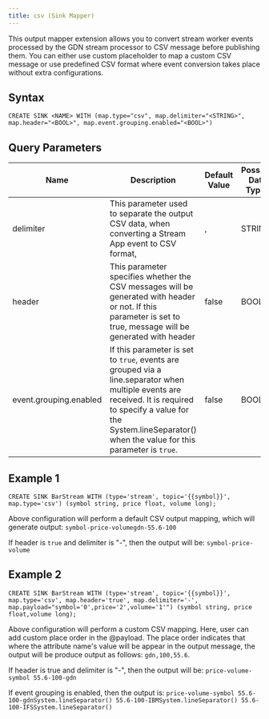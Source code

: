 ```yaml
---
title: csv (Sink Mapper)
---
```


This output mapper extension allows you to convert stream worker events processed by the GDN stream processor to CSV message before publishing them. You can either use custom placeholder to map a custom CSV message or use predefined CSV format where event conversion takes place without extra configurations.

## Syntax

    CREATE SINK <NAME> WITH (map.type="csv", map.delimiter="<STRING>", map.header="<BOOL>", map.event.grouping.enabled="<BOOL>")

## Query Parameters

| Name                   | Description       | Default Value | Possible Data Types | Optional | Dynamic |
|------------------------|--------------------------|---------------|---------------------|----------|---------|
| delimiter              | This parameter used to separate the output CSV data, when converting a Stream App event to CSV format,      | ,             | STRING              | Yes      | No      |
| header         | This parameter specifies whether the CSV messages will be generated with header or not. If this parameter is set to true, message will be generated with header         | false         | BOOL      | Yes      | No      |
| event.grouping.enabled | If this parameter is set to `true`, events are grouped via a line.separator when multiple events are received. It is required to specify a value for the System.lineSeparator() when the value for this parameter is `true`. | false    | BOOL       | Yes      | No      |

## Example 1

    CREATE SINK BarStream WITH (type='stream', topic='{{symbol}}', map.type='csv') (symbol string, price float, volume long);

Above configuration will perform a default CSV output mapping, which will generate output: `symbol-price-volumegdn-55.6-100`

If header is `true` and delimiter is "-", then the output will be: `symbol-price-volume`

## Example 2

    CREATE SINK BarStream WITH (type='stream', topic='{{symbol}}', map.type='csv', map.header='true', map.delimiter='-', map.payload="symbol='0',price='2',volume='1'") (symbol string, price float,volume long);

Above configuration will perform a custom CSV mapping. Here, user can add custom place order in the @payload. The place order indicates that where the attribute name's value will be appear in the output message, the output will be produce output as follows: `gdn,100,55.6`.

If header is true and delimiter is "-", then the output will be: `price-volume-symbol 55.6-100-gdn`

If event grouping is enabled, then the output is: `price-volume-symbol 55.6-100-gdnSystem.lineSeparator() 55.6-100-IBMSystem.lineSeparator() 55.6-100-IFSSystem.lineSeparator()`
